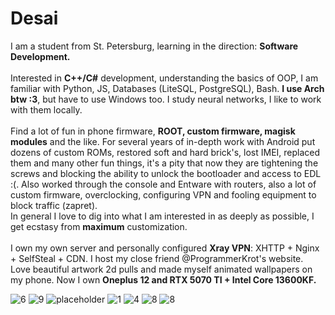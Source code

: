 # Desai
I am a student from St. Petersburg, learning in the direction: **Software Development.** <br><br>
Interested in **C++/C#** development, understanding the basics of OOP, I am familiar with Python, JS, Databases (LiteSQL, PostgreSQL), Bash. **I use Arch btw :3**, but have to use Windows too. I study neural networks, I like to work with them locally.<br><br>
Find a lot of fun in phone firmware, **ROOT, custom firmware, magisk modules** and the like. For several years of in-depth work with Android put dozens of custom ROMs, restored soft and hard brick's, lost IMEI, replaced them and many other fun things, it's a pity that now they are tightening the screws and blocking the ability to unlock the bootloader and access to EDL :(. Also worked through the console and Entware with routers, also a lot of custom firmware, overclocking, configuring VPN and fooling equipment to block traffic (zapret).<br>
In general I love to dig into what I am interested in as deeply as possible, I get ecstasy from **maximum** customization.<br><br>
I own my own server and personally configured **Xray VPN**: XHTTP + Nginx + SelfSteal + CDN. I host my close friend @ProgrammerKrot's website.
Love beautiful artwork 2d pulls and made myself animated wallpapers on my phone. Now I own **Oneplus 12 and RTX 5070 TI + Intel Core 13600KF.**

![6](https://github.com/user-attachments/assets/4c9fdb03-c487-4710-a023-290eb15bda52)
![9](https://github.com/user-attachments/assets/7daf9244-6b99-4791-9065-b0fcdc04cf5d)
![placeholder](https://github.com/user-attachments/assets/4fb18822-0034-416e-b26c-9c3b9eed46b8)
![1](https://github.com/user-attachments/assets/94c3bf8d-5ef2-40d1-a296-729fbd6dd8f8)
![4](https://github.com/user-attachments/assets/797fce06-aa63-4716-80ab-4b159edb3461)
![8](https://github.com/user-attachments/assets/43a57f0c-06cc-494d-b900-cc75e7b86d26)
![8](https://github.com/user-attachments/assets/b8bef013-9c61-42e5-a213-2d1aa0417ccd)
